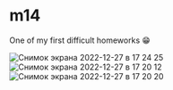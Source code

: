 # m14
One of my first difficult homeworks 😁

![Снимок экрана 2022-12-27 в 17 24 25](https://user-images.githubusercontent.com/101808708/209680267-24700c6d-88e4-4f06-bb33-06cbf30d584a.png)
![Снимок экрана 2022-12-27 в 17 20 12](https://user-images.githubusercontent.com/101808708/209680136-bae0ff46-dd35-4d68-8268-d6e838b1e09a.png)
![Снимок экрана 2022-12-27 в 17 20 20](https://user-images.githubusercontent.com/101808708/209680155-eca22187-357b-4a5f-a4bf-63be0f32bf17.png)
